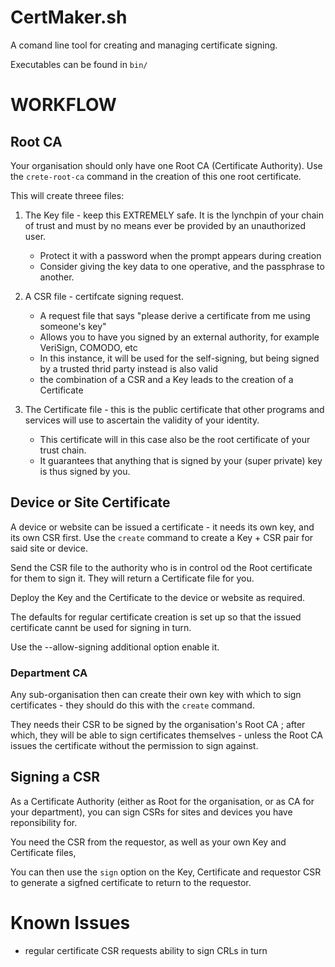 # CertMaker.sh

A comand line tool for creating and managing certificate signing.

Executables can be found in `bin/`

WORKFLOW
========

Root CA
-------

Your organisation should only have one Root CA (Certificate Authority). Use the `crete-root-ca` command in the creation of this one root certificate.

This will create threee files:

1. The Key file - keep this EXTREMELY safe. It is the lynchpin of your chain of trust and must by no means ever be provided by an unauthorized user.
	* Protect it with a password when the prompt appears during creation
	* Consider giving the key data to one operative, and the passphrase to another.

2. A CSR file - certifcate signing request.
	* A request file that says "please derive a certificate from me using someone's key"
	* Allows you to have you signed by an external authority, for example VeriSign, COMODO, etc
	* In this instance, it will be used for the self-signing, but being signed by a trusted thrid party instead is also valid
	* the combination of a CSR and a Key leads to the creation of a Certificate

3. The Certificate file - this is the public certificate that other programs and services will use to ascertain the validity of your identity.
	* This certificate will in this case also be the root certificate of your trust chain.
	* It guarantees that anything that is signed by your (super private) key is thus signed by you.


Device or Site Certificate
--------------------------

A device or website can be issued a certificate - it needs its own key, and its own CSR first. Use the `create` command to create a Key + CSR pair for said site or device.

Send the CSR file to the authority who is in control od the Root certificate for them to sign it. They will return a Certificate file for you.

Deploy the Key and the Certificate to the device or website as required.

The defaults for regular certificate creation is set up so that the issued certificate cannt be used for signing in turn.

Use the --allow-signing additional option enable it.

### Department CA

Any sub-organisation then can create their own key with which to sign certificates - they should do this with the `create` command.

They needs their CSR to be signed by the organisation's Root CA ; after which, they will be able to sign certificates themselves - unless the Root CA issues the certificate without the permission to sign against.

Signing a CSR
-------------

As a Certificate Authority (either as Root for the organisation, or as CA for your department), you can sign CSRs for sites and devices you have reponsibility for.

You need the CSR from the requestor, as well as your own Key and Certificate files,

You can then use the `sign` option on the Key, Certificate and requestor CSR to generate a sigfned certificate to return to the requestor.


Known Issues
============

* regular certificate CSR requests ability to sign CRLs in turn

